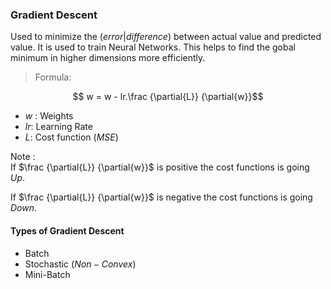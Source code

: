 ### Gradient Descent
Used to minimize the $(error|difference)$ between actual value and predicted value. It is used to train Neural Networks. This helps to find the gobal minimum in higher dimensions more efficiently.

> Formula:

$$ w = w - lr.\frac {\partial{L}} {\partial{w}}$$

- $w$ : Weights
- $lr$: Learning Rate
- $L$: Cost function $(MSE)$

Note :\
If $\frac {\partial{L}} {\partial{w}}$ is positive the cost functions is going $Up$.

If $\frac {\partial{L}} {\partial{w}}$ is negative the cost functions is going $Down$.

#### Types of Gradient Descent
- Batch
- Stochastic $(Non-Convex)$
- Mini-Batch

